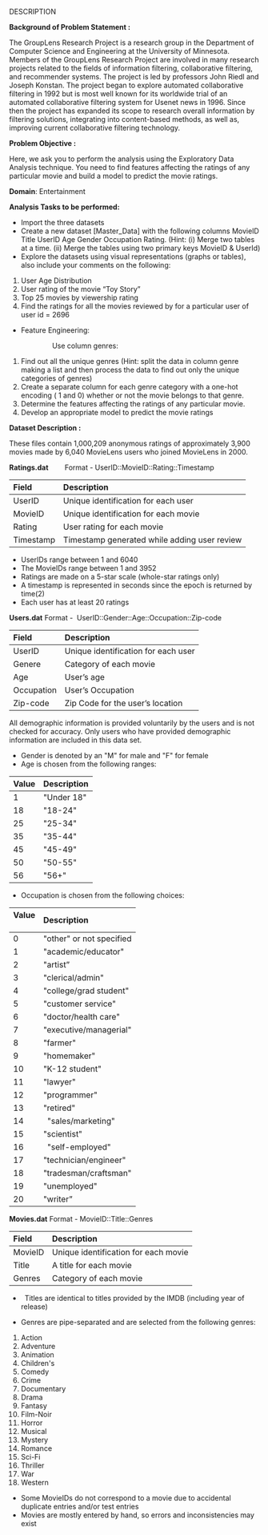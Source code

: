 ﻿DESCRIPTION

**Background of Problem Statement :**

The GroupLens Research Project is a research group in the Department of Computer Science and Engineering at the University of Minnesota. Members of the GroupLens Research Project are involved in many research projects related to the fields of information filtering, collaborative filtering, and recommender systems. The project is led by professors John Riedl and Joseph Konstan. The project began to explore automated collaborative filtering in 1992 but is most well known for its worldwide trial of an automated collaborative filtering system for Usenet news in 1996. Since then the project has expanded its scope to research overall information by filtering solutions, integrating into content-based methods, as well as, improving current collaborative filtering technology.

**Problem Objective :**

Here, we ask you to perform the analysis using the Exploratory Data Analysis technique. You need to find features affecting the ratings of any particular movie and build a model to predict the movie ratings.

**Domain**: Entertainment

**Analysis Tasks to be performed:**

- Import the three datasets
- Create a new dataset [Master\_Data] with the following columns MovieID Title UserID Age Gender Occupation Rating. (Hint: (i) Merge two tables at a time. (ii) Merge the tables using two primary keys MovieID & UserId)
- Explore the datasets using visual representations (graphs or tables), also include your comments on the following:
1. User Age Distribution
1. User rating of the movie “Toy Story”
1. Top 25 movies by viewership rating
1. Find the ratings for all the movies reviewed by for a particular user of user id = 2696
- Feature Engineering:

`            `Use column genres:

1. Find out all the unique genres (Hint: split the data in column genre making a list and then process the data to find out only the unique categories of genres)
1. Create a separate column for each genre category with a one-hot encoding ( 1 and 0) whether or not the movie belongs to that genre. 
1. Determine the features affecting the ratings of any particular movie.
1. Develop an appropriate model to predict the movie ratings

**Dataset Description :**

These files contain 1,000,209 anonymous ratings of approximately 3,900 movies made by 6,040 MovieLens users who joined MovieLens in 2000.

**Ratings.dat**
`    `Format - UserID::MovieID::Rating::Timestamp

|**Field**|**Description**|
| :- | :- |
|UserID|Unique identification for each user|
|MovieID|Unique identification for each movie|
|Rating|User rating for each movie|
|Timestamp|Timestamp generated while adding user review|

- UserIDs range between 1 and 6040 
- The MovieIDs range between 1 and 3952
- Ratings are made on a 5-star scale (whole-star ratings only)
- A timestamp is represented in seconds since the epoch is returned by time(2)
- Each user has at least 20 ratings



**Users.dat**
Format -  UserID::Gender::Age::Occupation::Zip-code

|Field|Description|
| :- | :- |
|UserID|Unique identification for each user|
|Genere|Category of each movie|
|Age|User’s age|
|Occupation|User’s Occupation|
|Zip-code|Zip Code for the user’s location|

All demographic information is provided voluntarily by the users and is not checked for accuracy. Only users who have provided demographic information are included in this data set.

- Gender is denoted by an "M" for male and "F" for female
- Age is chosen from the following ranges:



|**Value**|**Description**|
| :- | :- |
|1|"Under 18"|
|18|"18-24"|
|25|"25-34"|
|35|"35-44"|
|45|"45-49"|
|50|"50-55"|
|56|"56+"|



- Occupation is chosen from the following choices:

|**Value**<br> |**Description**|
| :- | :- |
|0|"other" or not specified|
|1|"academic/educator"|
|2|"artist”|
|3|"clerical/admin"|
|4|"college/grad student"|
|5|"customer service"|
|6|"doctor/health care"|
|7|"executive/managerial"|
|8|"farmer"|
|9|"homemaker"|
|10|"K-12 student"|
|11|"lawyer"|
|12|"programmer"|
|13|"retired"|
|14|` `"sales/marketing"|
|15|"scientist"|
|16|` `"self-employed"|
|17|"technician/engineer"|
|18|"tradesman/craftsman"|
|19|"unemployed"|
|20|"writer”|


**Movies.dat**
Format - MovieID::Title::Genres

|Field|Description|
| :- | :- |
|MovieID|Unique identification for each movie|
|Title|A title for each movie|
|Genres|Category of each movie|



- ` `Titles are identical to titles provided by the IMDB (including year of release)



- Genres are pipe-separated and are selected from the following genres:
1. Action
1. Adventure
1. Animation
1. Children's
1. Comedy
1. Crime
1. Documentary
1. Drama
1. Fantasy
1. Film-Noir
1. Horror
1. Musical
1. Mystery
1. Romance
1. Sci-Fi
1. Thriller
1. War
1. Western
- Some MovieIDs do not correspond to a movie due to accidental duplicate entries and/or test entries
- Movies are mostly entered by hand, so errors and inconsistencies may exist

